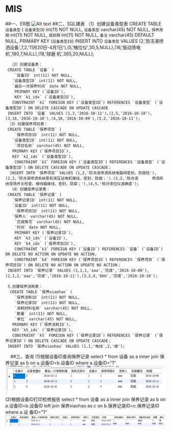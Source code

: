 # MIS
##一、ER图
![Alt text](https://github.com/wuzhongqi/MIS/raw/master/ER图.png)
##二、SQL建表
    （1）创建设备类型表
         CREATE TABLE `设备类型` (
        `设备类型ID` int(11) NOT NULL,
        `设备类型` varchar(45) NOT NULL,
        `保养周期` int(11) NOT NULL,
       `提前期` int(11) NOT NULL,
       `备注` varchar(45) DEFAULT NULL,
       PRIMARY KEY (`设备类型ID`)
      INSERT INTO `设备类型` VALUES (2,'防冻液喷洒设备',7,2,'11月20日-4月1日'),(5,'桶位仪',30,5,NULL),(16,'振动筛电机',180,7,NULL),(18,'球磨   机',365,20,NULL);

      （2）创建设备表：
     CREATE TABLE `设备` (
        `设备ID` int(11) NOT NULL,
       `设备类型ID` int(11) NOT NULL,
       `最后一次保养时间` date NOT NULL,
        PRIMARY KEY (`设备ID`),
        KEY `k1_idx` (`设备类型ID`),
       CONSTRAINT `k1` FOREIGN KEY (`设备类型ID`) REFERENCES `设备类型` (`设备类型ID`) ON DELETE CASCADE ON UPDATE CASCADE
     INSERT INTO `设备` VALUES (1,2,'2016-10-11'),(2,5,'2016-10-10'),(3,16,'2016-10-10'),(4,18,'2016-10-09'),(5,2,'2016-10-11');
     （3）创建保养项目表：
     CREATE TABLE `保养项目` (
        `保养项目ID` int(11) NOT NULL,
       `设备类型ID` int(11) NOT NULL,
        `项目名称` varchar(45) NOT NULL,
       PRIMARY KEY (`保养项目ID`),
       KEY `k2_idx` (`设备类型ID`),
        CONSTRAINT `k2` FOREIGN KEY (`设备类型ID`) REFERENCES `设备类型` (`设备类型ID`) ON DELETE CASCADE ON UPDATE CASCADE；
      INSERT INTO `保养项目` VALUES (1,2,'防冻液喷洒系统电磁阀密封、防腐检'),(2,2,'防冻液喷洒系统泵和液压站电机接线、密封、防腐；'),(3,2,'防冻液      喷洒系统现场开关检查、接线箱接线、密封、防腐；'),(4,5,'校对液位仪准确度');
      （4）创建保养记录表：
     CREATE TABLE `保养记录` (
       `保养记录ID` int(11) NOT NULL,
       `设备ID` int(11) NOT NULL,
        `保养项目ID` int(11) NOT NULL,
       `保养人` varchar(45) NOT NULL,
        `完成情况` varchar(45) NOT NULL,
        `时间` date NOT NULL,
        PRIMARY KEY (`保养记录ID`),
        KEY `k3_idx` (`设备ID`),
        KEY `k4_idx` (`保养项目ID`),
        CONSTRAINT `k3` FOREIGN KEY (`设备ID`) REFERENCES `设备` (`设备ID`) ON DELETE NO ACTION ON UPDATE NO ACTION,
        CONSTRAINT `k4` FOREIGN KEY (`保养项目ID`) REFERENCES `保养项目` (`保养项目ID`) ON DELETE NO ACTION ON UPDATE NO ACTION；
     INSERT INTO `保养记录` VALUES (1,1,1,'aaa','完成','2016-10-09'),(2,1,2,'aaa','完成','2016-10-11'),(3,2,4,'bbb','完成','2016-10-10');
    
     5.创建保养消耗表：
      CREATE TABLE `保养xiaohao` (
        `保养消耗ID` int(11) NOT NULL,
        `保养记录ID` int(11) NOT NULL,
        `消耗材料名称` varchar(45) NOT NULL,
        `数量` int(11) NOT NULL,
        `单位` varchar(45) NOT NULL,
       PRIMARY KEY (`保养消耗ID`),
       KEY `k5_idx` (`保养记录ID`),
       CONSTRAINT `k5` FOREIGN KEY (`保养记录ID`) REFERENCES `保养记录` (`保养记录ID`) ON DELETE CASCADE ON UPDATE CASCADE；
     INSERT INTO `保养xiaohao` VALUES (1,1,'电线',2,'根');
     ##三、查询
        (1)根据设备ID查询保养记录
        select * from 设备 as a inner join 保养记录 as b on a.设备ID=b.设备ID where a.设备ID="1"
        ![Alt text](https://github.com/wuzhongqi/MIS/raw/master/查询保养记录.png)
           (2)根据设备ID打印检修报告
    select * from 设备 as a inner join 保养记录 as b on a.设备ID=b.设备ID left join 保养xiaohao as c on b.保养记录ID=c.保养记录ID where a.设     备ID="1"  
       ![Alt text](https://github.com/wuzhongqi/MIS/raw/master/打印检修报告.png)
